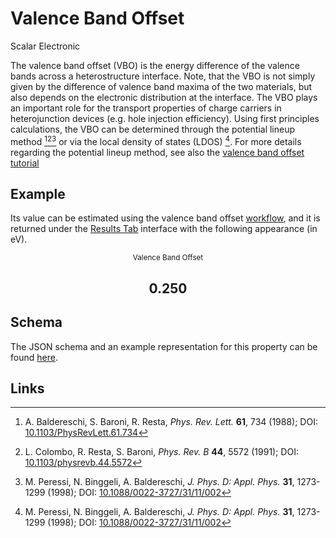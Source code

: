 # Valence Band Offset

<span class="btn badge b-success border-50">Scalar</span> <span class="btn badge b-info border-50">Electronic</span>

The valence band offset (VBO) is the energy difference of the valence bands across a heterostructure interface.
Note, that the VBO is not simply given by the difference of valence band maxima of the two materials, but also depends
on the electronic distribution at the interface. The VBO plays an important role for the transport properties of charge
carriers in heterojunction devices (e.g. hole injection efficiency). Using first principles calculations, the VBO can be
determined through the potential lineup method [^1][^2][^3] or via the local density of states (LDOS) [^3]. For more details
regarding the potential lineup method, see also the [valence band offset tutorial](../../tutorials/dft/electronic/valence-band-offset.md)

## Example

Its value can be estimated using the valence band offset [workflow](../../workflows/overview.md), and it is returned under the [Results Tab](../../jobs/ui/results-tab.md) interface with the following appearance (in eV).

<div class="clearfix" style="text-align:center">
    <div class="chart"><i class="zmdi zmdi-unfold-less zmdi-hc-3x"></i></div>
    <div class="count">
        <small>Valence Band Offset</small>
        <h2>0.250</h2>
    </div>
</div>


## Schema 

The JSON schema and an example representation for this property can be found [here](../../properties/data/list.md#valence-band-offset).

## Links

[^1]: A. Baldereschi, S. Baroni, R. Resta, *Phys. Rev. Lett.* **61**, 734 (1988); DOI: [10.1103/PhysRevLett.61.734](https://www.doi.org/10.1103/PhysRevLett.61.734)
[^2]: L. Colombo, R. Resta, S. Baroni, *Phys. Rev. B* **44**, 5572 (1991); DOI: [10.1103/physrevb.44.5572](https://www.doi.org/10.1103/physrevb.44.5572)
[^3]: M. Peressi, N. Binggeli, A. Baldereschi, *J. Phys. D: Appl. Phys.* **31**, 1273-1299 (1998); DOI: [10.1088/0022-3727/31/11/002](https://www.doi.org/10.1088/0022-3727/31/11/002)

